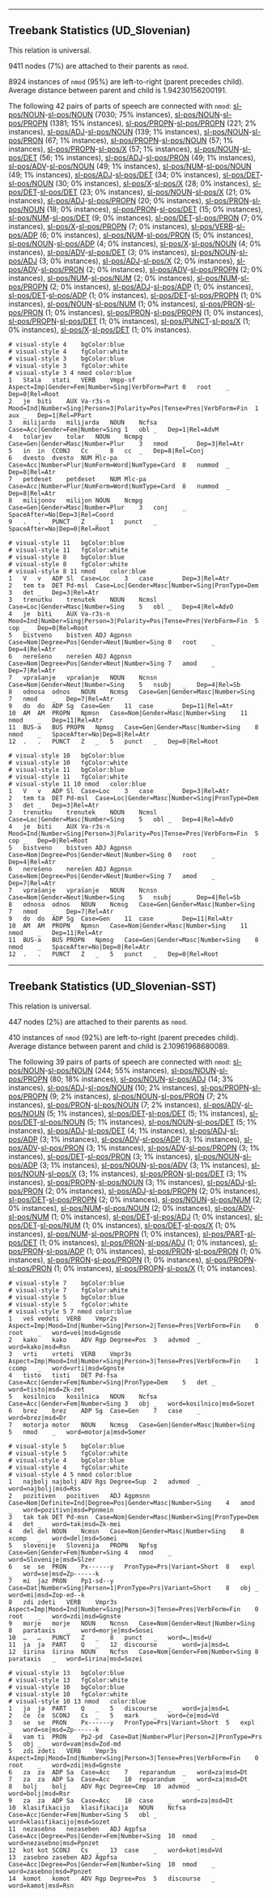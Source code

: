 

--------------------------------------------------------------------------------

## Treebank Statistics (UD_Slovenian)

This relation is universal.

9411 nodes (7%) are attached to their parents as `nmod`.

8924 instances of `nmod` (95%) are left-to-right (parent precedes child).
Average distance between parent and child is 1.94230156200191.

The following 42 pairs of parts of speech are connected with `nmod`: [sl-pos/NOUN]()-[sl-pos/NOUN]() (7030; 75% instances), [sl-pos/NOUN]()-[sl-pos/PROPN]() (1381; 15% instances), [sl-pos/PROPN]()-[sl-pos/PROPN]() (221; 2% instances), [sl-pos/ADJ]()-[sl-pos/NOUN]() (139; 1% instances), [sl-pos/NOUN]()-[sl-pos/PRON]() (67; 1% instances), [sl-pos/PROPN]()-[sl-pos/NOUN]() (57; 1% instances), [sl-pos/PROPN]()-[sl-pos/X]() (57; 1% instances), [sl-pos/NOUN]()-[sl-pos/DET]() (56; 1% instances), [sl-pos/ADJ]()-[sl-pos/PRON]() (49; 1% instances), [sl-pos/ADV]()-[sl-pos/NOUN]() (49; 1% instances), [sl-pos/NUM]()-[sl-pos/NOUN]() (49; 1% instances), [sl-pos/ADJ]()-[sl-pos/DET]() (34; 0% instances), [sl-pos/DET]()-[sl-pos/NOUN]() (30; 0% instances), [sl-pos/X]()-[sl-pos/X]() (28; 0% instances), [sl-pos/DET]()-[sl-pos/DET]() (23; 0% instances), [sl-pos/NOUN]()-[sl-pos/X]() (21; 0% instances), [sl-pos/ADJ]()-[sl-pos/PROPN]() (20; 0% instances), [sl-pos/PRON]()-[sl-pos/NOUN]() (18; 0% instances), [sl-pos/PRON]()-[sl-pos/DET]() (15; 0% instances), [sl-pos/NUM]()-[sl-pos/DET]() (9; 0% instances), [sl-pos/DET]()-[sl-pos/PRON]() (7; 0% instances), [sl-pos/X]()-[sl-pos/PROPN]() (7; 0% instances), [sl-pos/VERB]()-[sl-pos/ADP]() (6; 0% instances), [sl-pos/NUM]()-[sl-pos/PRON]() (5; 0% instances), [sl-pos/NOUN]()-[sl-pos/ADP]() (4; 0% instances), [sl-pos/X]()-[sl-pos/NOUN]() (4; 0% instances), [sl-pos/ADV]()-[sl-pos/DET]() (3; 0% instances), [sl-pos/NOUN]()-[sl-pos/ADJ]() (3; 0% instances), [sl-pos/ADJ]()-[sl-pos/X]() (2; 0% instances), [sl-pos/ADV]()-[sl-pos/PRON]() (2; 0% instances), [sl-pos/ADV]()-[sl-pos/PROPN]() (2; 0% instances), [sl-pos/NUM]()-[sl-pos/NUM]() (2; 0% instances), [sl-pos/NUM]()-[sl-pos/PROPN]() (2; 0% instances), [sl-pos/ADJ]()-[sl-pos/ADP]() (1; 0% instances), [sl-pos/DET]()-[sl-pos/ADP]() (1; 0% instances), [sl-pos/DET]()-[sl-pos/PROPN]() (1; 0% instances), [sl-pos/NOUN]()-[sl-pos/NUM]() (1; 0% instances), [sl-pos/PRON]()-[sl-pos/PRON]() (1; 0% instances), [sl-pos/PRON]()-[sl-pos/PROPN]() (1; 0% instances), [sl-pos/PROPN]()-[sl-pos/DET]() (1; 0% instances), [sl-pos/PUNCT]()-[sl-pos/X]() (1; 0% instances), [sl-pos/X]()-[sl-pos/DET]() (1; 0% instances).


~~~ conllu
# visual-style 4	bgColor:blue
# visual-style 4	fgColor:white
# visual-style 3	bgColor:blue
# visual-style 3	fgColor:white
# visual-style 3 4 nmod	color:blue
1	Stala	stati	VERB	Vmpp-sf	Aspect=Imp|Gender=Fem|Number=Sing|VerbForm=Part	0	root	_	Dep=0|Rel=Root
2	je	biti	AUX	Va-r3s-n	Mood=Ind|Number=Sing|Person=3|Polarity=Pos|Tense=Pres|VerbForm=Fin	1	aux	_	Dep=1|Rel=PPart
3	milijardo	milijarda	NOUN	Ncfsa	Case=Acc|Gender=Fem|Number=Sing	1	obl	_	Dep=1|Rel=AdvM
4	tolarjev	tolar	NOUN	Ncmpg	Case=Gen|Gender=Masc|Number=Plur	3	nmod	_	Dep=3|Rel=Atr
5	in	in	CCONJ	Cc	_	8	cc	_	Dep=8|Rel=Conj
6	dvesto	dvesto	NUM	Mlc-pa	Case=Acc|Number=Plur|NumForm=Word|NumType=Card	8	nummod	_	Dep=8|Rel=Atr
7	petdeset	petdeset	NUM	Mlc-pa	Case=Acc|Number=Plur|NumForm=Word|NumType=Card	8	nummod	_	Dep=8|Rel=Atr
8	milijonov	milijon	NOUN	Ncmpg	Case=Gen|Gender=Masc|Number=Plur	3	conj	_	SpaceAfter=No|Dep=3|Rel=Coord
9	.	.	PUNCT	Z	_	1	punct	_	SpaceAfter=No|Dep=0|Rel=Root

~~~


~~~ conllu
# visual-style 11	bgColor:blue
# visual-style 11	fgColor:white
# visual-style 8	bgColor:blue
# visual-style 8	fgColor:white
# visual-style 8 11 nmod	color:blue
1	V	v	ADP	Sl	Case=Loc	3	case	_	Dep=3|Rel=Atr
2	tem	ta	DET	Pd-msl	Case=Loc|Gender=Masc|Number=Sing|PronType=Dem	3	det	_	Dep=3|Rel=Atr
3	trenutku	trenutek	NOUN	Ncmsl	Case=Loc|Gender=Masc|Number=Sing	5	obl	_	Dep=4|Rel=AdvO
4	je	biti	AUX	Va-r3s-n	Mood=Ind|Number=Sing|Person=3|Polarity=Pos|Tense=Pres|VerbForm=Fin	5	cop	_	Dep=0|Rel=Root
5	bistveno	bistven	ADJ	Agpnsn	Case=Nom|Degree=Pos|Gender=Neut|Number=Sing	0	root	_	Dep=4|Rel=Atr
6	nerešeno	nerešen	ADJ	Agpnsn	Case=Nom|Degree=Pos|Gender=Neut|Number=Sing	7	amod	_	Dep=7|Rel=Atr
7	vprašanje	vprašanje	NOUN	Ncnsn	Case=Nom|Gender=Neut|Number=Sing	5	nsubj	_	Dep=4|Rel=Sb
8	odnosa	odnos	NOUN	Ncmsg	Case=Gen|Gender=Masc|Number=Sing	7	nmod	_	Dep=7|Rel=Atr
9	do	do	ADP	Sg	Case=Gen	11	case	_	Dep=11|Rel=Atr
10	AM	AM	PROPN	Npmsn	Case=Nom|Gender=Masc|Number=Sing	11	nmod	_	Dep=11|Rel=Atr
11	BUS-a	BUS	PROPN	Npmsg	Case=Gen|Gender=Masc|Number=Sing	8	nmod	_	SpaceAfter=No|Dep=8|Rel=Atr
12	.	.	PUNCT	Z	_	5	punct	_	Dep=0|Rel=Root

~~~


~~~ conllu
# visual-style 10	bgColor:blue
# visual-style 10	fgColor:white
# visual-style 11	bgColor:blue
# visual-style 11	fgColor:white
# visual-style 11 10 nmod	color:blue
1	V	v	ADP	Sl	Case=Loc	3	case	_	Dep=3|Rel=Atr
2	tem	ta	DET	Pd-msl	Case=Loc|Gender=Masc|Number=Sing|PronType=Dem	3	det	_	Dep=3|Rel=Atr
3	trenutku	trenutek	NOUN	Ncmsl	Case=Loc|Gender=Masc|Number=Sing	5	obl	_	Dep=4|Rel=AdvO
4	je	biti	AUX	Va-r3s-n	Mood=Ind|Number=Sing|Person=3|Polarity=Pos|Tense=Pres|VerbForm=Fin	5	cop	_	Dep=0|Rel=Root
5	bistveno	bistven	ADJ	Agpnsn	Case=Nom|Degree=Pos|Gender=Neut|Number=Sing	0	root	_	Dep=4|Rel=Atr
6	nerešeno	nerešen	ADJ	Agpnsn	Case=Nom|Degree=Pos|Gender=Neut|Number=Sing	7	amod	_	Dep=7|Rel=Atr
7	vprašanje	vprašanje	NOUN	Ncnsn	Case=Nom|Gender=Neut|Number=Sing	5	nsubj	_	Dep=4|Rel=Sb
8	odnosa	odnos	NOUN	Ncmsg	Case=Gen|Gender=Masc|Number=Sing	7	nmod	_	Dep=7|Rel=Atr
9	do	do	ADP	Sg	Case=Gen	11	case	_	Dep=11|Rel=Atr
10	AM	AM	PROPN	Npmsn	Case=Nom|Gender=Masc|Number=Sing	11	nmod	_	Dep=11|Rel=Atr
11	BUS-a	BUS	PROPN	Npmsg	Case=Gen|Gender=Masc|Number=Sing	8	nmod	_	SpaceAfter=No|Dep=8|Rel=Atr
12	.	.	PUNCT	Z	_	5	punct	_	Dep=0|Rel=Root

~~~




--------------------------------------------------------------------------------

## Treebank Statistics (UD_Slovenian-SST)

This relation is universal.

447 nodes (2%) are attached to their parents as `nmod`.

410 instances of `nmod` (92%) are left-to-right (parent precedes child).
Average distance between parent and child is 2.10961968680089.

The following 39 pairs of parts of speech are connected with `nmod`: [sl-pos/NOUN]()-[sl-pos/NOUN]() (244; 55% instances), [sl-pos/NOUN]()-[sl-pos/PROPN]() (80; 18% instances), [sl-pos/NOUN]()-[sl-pos/ADJ]() (14; 3% instances), [sl-pos/ADJ]()-[sl-pos/NOUN]() (10; 2% instances), [sl-pos/PROPN]()-[sl-pos/PROPN]() (9; 2% instances), [sl-pos/NOUN]()-[sl-pos/PRON]() (7; 2% instances), [sl-pos/PRON]()-[sl-pos/NOUN]() (7; 2% instances), [sl-pos/ADV]()-[sl-pos/NOUN]() (5; 1% instances), [sl-pos/DET]()-[sl-pos/DET]() (5; 1% instances), [sl-pos/DET]()-[sl-pos/NOUN]() (5; 1% instances), [sl-pos/NOUN]()-[sl-pos/DET]() (5; 1% instances), [sl-pos/ADJ]()-[sl-pos/DET]() (4; 1% instances), [sl-pos/ADJ]()-[sl-pos/ADP]() (3; 1% instances), [sl-pos/ADV]()-[sl-pos/ADP]() (3; 1% instances), [sl-pos/ADV]()-[sl-pos/PRON]() (3; 1% instances), [sl-pos/ADV]()-[sl-pos/PROPN]() (3; 1% instances), [sl-pos/DET]()-[sl-pos/PRON]() (3; 1% instances), [sl-pos/NOUN]()-[sl-pos/ADP]() (3; 1% instances), [sl-pos/NOUN]()-[sl-pos/ADV]() (3; 1% instances), [sl-pos/NOUN]()-[sl-pos/X]() (3; 1% instances), [sl-pos/PRON]()-[sl-pos/DET]() (3; 1% instances), [sl-pos/PROPN]()-[sl-pos/NOUN]() (3; 1% instances), [sl-pos/ADJ]()-[sl-pos/PRON]() (2; 0% instances), [sl-pos/ADJ]()-[sl-pos/PROPN]() (2; 0% instances), [sl-pos/DET]()-[sl-pos/PROPN]() (2; 0% instances), [sl-pos/NOUN]()-[sl-pos/NUM]() (2; 0% instances), [sl-pos/NUM]()-[sl-pos/NOUN]() (2; 0% instances), [sl-pos/ADV]()-[sl-pos/NUM]() (1; 0% instances), [sl-pos/DET]()-[sl-pos/ADJ]() (1; 0% instances), [sl-pos/DET]()-[sl-pos/NUM]() (1; 0% instances), [sl-pos/DET]()-[sl-pos/X]() (1; 0% instances), [sl-pos/NUM]()-[sl-pos/PROPN]() (1; 0% instances), [sl-pos/PART]()-[sl-pos/DET]() (1; 0% instances), [sl-pos/PRON]()-[sl-pos/ADJ]() (1; 0% instances), [sl-pos/PRON]()-[sl-pos/ADP]() (1; 0% instances), [sl-pos/PRON]()-[sl-pos/PRON]() (1; 0% instances), [sl-pos/PRON]()-[sl-pos/PROPN]() (1; 0% instances), [sl-pos/PROPN]()-[sl-pos/PRON]() (1; 0% instances), [sl-pos/PROPN]()-[sl-pos/X]() (1; 0% instances).


~~~ conllu
# visual-style 7	bgColor:blue
# visual-style 7	fgColor:white
# visual-style 5	bgColor:blue
# visual-style 5	fgColor:white
# visual-style 5 7 nmod	color:blue
1	veš	vedeti	VERB	Vmpr2s	Aspect=Imp|Mood=Ind|Number=Sing|Person=2|Tense=Pres|VerbForm=Fin	0	root	_	word=veš|msd=Ggnsde
2	kako	kako	ADV	Rgp	Degree=Pos	3	advmod	_	word=kako|msd=Rsn
3	vrti	vrteti	VERB	Vmpr3s	Aspect=Imp|Mood=Ind|Number=Sing|Person=3|Tense=Pres|VerbForm=Fin	1	ccomp	_	word=vrti|msd=Ggnste
4	tisto	tisti	DET	Pd-fsa	Case=Acc|Gender=Fem|Number=Sing|PronType=Dem	5	det	_	word=tisto|msd=Zk-zet
5	kosilnico	kosilnica	NOUN	Ncfsa	Case=Acc|Gender=Fem|Number=Sing	3	obj	_	word=kosilnico|msd=Sozet
6	brez	brez	ADP	Sg	Case=Gen	7	case	_	word=brez|msd=Dr
7	motorja	motor	NOUN	Ncmsg	Case=Gen|Gender=Masc|Number=Sing	5	nmod	_	word=motorja|msd=Somer

~~~


~~~ conllu
# visual-style 5	bgColor:blue
# visual-style 5	fgColor:white
# visual-style 4	bgColor:blue
# visual-style 4	fgColor:white
# visual-style 4 5 nmod	color:blue
1	najbolj	najbolj	ADV	Rgs	Degree=Sup	2	advmod	_	word=najbolj|msd=Rss
2	pozitiven	pozitiven	ADJ	Agpmsnn	Case=Nom|Definite=Ind|Degree=Pos|Gender=Masc|Number=Sing	4	amod	_	word=pozitivn|msd=Ppnmein
3	tak	tak	DET	Pd-msn	Case=Nom|Gender=Masc|Number=Sing|PronType=Dem	4	det	_	word=tak|msd=Zk-mei
4	del	del	NOUN	Ncmsn	Case=Nom|Gender=Masc|Number=Sing	8	xcomp	_	word=del|msd=Somei
5	slovenije	Slovenija	PROPN	Npfsg	Case=Gen|Gender=Fem|Number=Sing	4	nmod	_	word=Slovenije|msd=Slzer
6	se	se	PRON	Px------y	PronType=Prs|Variant=Short	8	expl	_	word=se|msd=Zp------k
7	mi	jaz	PRON	Pp1-sd--y	Case=Dat|Number=Sing|Person=1|PronType=Prs|Variant=Short	8	obj	_	word=mi|msd=Zop-ed--k
8	zdi	zdeti	VERB	Vmpr3s	Aspect=Imp|Mood=Ind|Number=Sing|Person=3|Tense=Pres|VerbForm=Fin	0	root	_	word=zdi|msd=Ggnste
9	morje	morje	NOUN	Ncnsn	Case=Nom|Gender=Neut|Number=Sing	8	parataxis	_	word=morje|msd=Sosei
10	…	…	PUNCT	Z	_	8	punct	_	word=…|msd=U
11	ja	ja	PART	Q	_	12	discourse	_	word=ja|msd=L
12	širina	širina	NOUN	Ncfsn	Case=Nom|Gender=Fem|Number=Sing	8	parataxis	_	word=širina|msd=Sozei

~~~


~~~ conllu
# visual-style 13	bgColor:blue
# visual-style 13	fgColor:white
# visual-style 10	bgColor:blue
# visual-style 10	fgColor:white
# visual-style 10 13 nmod	color:blue
1	ja	ja	PART	Q	_	5	discourse	_	word=ja|msd=L
2	če	če	SCONJ	Cs	_	5	mark	_	word=če|msd=Vd
3	se	se	PRON	Px------y	PronType=Prs|Variant=Short	5	expl	_	word=se|msd=Zp------k
4	vam	ti	PRON	Pp2-pd	Case=Dat|Number=Plur|Person=2|PronType=Prs	5	obj	_	word=vam|msd=Zod-md
5	zdi	zdeti	VERB	Vmpr3s	Aspect=Imp|Mood=Ind|Number=Sing|Person=3|Tense=Pres|VerbForm=Fin	0	root	_	word=zdi|msd=Ggnste
6	za	za	ADP	Sa	Case=Acc	7	reparandum	_	word=za|msd=Dt
7	za	za	ADP	Sa	Case=Acc	10	reparandum	_	word=za|msd=Dt
8	bolj	bolj	ADV	Rgc	Degree=Cmp	10	advmod	_	word=bolj|msd=Rsr
9	za	za	ADP	Sa	Case=Acc	10	case	_	word=za|msd=Dt
10	klasifikacijo	klasifikacija	NOUN	Ncfsa	Case=Acc|Gender=Fem|Number=Sing	5	obl	_	word=klasifikacijo|msd=Sozet
11	nezasebno	nezaseben	ADJ	Agpfsa	Case=Acc|Degree=Pos|Gender=Fem|Number=Sing	10	nmod	_	word=nezasebno|msd=Ppnzet
12	kot	kot	SCONJ	Cs	_	13	case	_	word=kot|msd=Vd
13	zasebno	zaseben	ADJ	Agpfsa	Case=Acc|Degree=Pos|Gender=Fem|Number=Sing	10	nmod	_	word=zasebno|msd=Ppnzet
14	komot	komot	ADV	Rgp	Degree=Pos	5	discourse	_	word=kamot|msd=Rsn

~~~



